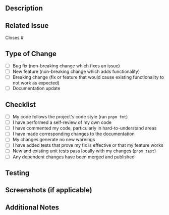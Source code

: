 ## Description

<!-- Describe your changes in detail -->

## Related Issue

<!-- Link to the issue this PR closes (e.g., Closes #13) -->

Closes #

## Type of Change

- [ ] Bug fix (non-breaking change which fixes an issue)
- [ ] New feature (non-breaking change which adds functionality)
- [ ] Breaking change (fix or feature that would cause existing functionality to not work as expected)
- [ ] Documentation update

## Checklist

- [ ] My code follows the project's code style (ran `pnpm fmt`)
- [ ] I have performed a self-review of my own code
- [ ] I have commented my code, particularly in hard-to-understand areas
- [ ] I have made corresponding changes to the documentation
- [ ] My changes generate no new warnings
- [ ] I have added tests that prove my fix is effective or that my feature works
- [ ] New and existing unit tests pass locally with my changes (`pnpm test`)
- [ ] Any dependent changes have been merged and published

## Testing

<!-- Describe the tests you ran to verify your changes -->

## Screenshots (if applicable)

<!-- Add screenshots to help explain your changes -->

## Additional Notes

<!-- Any additional information that reviewers should know -->
